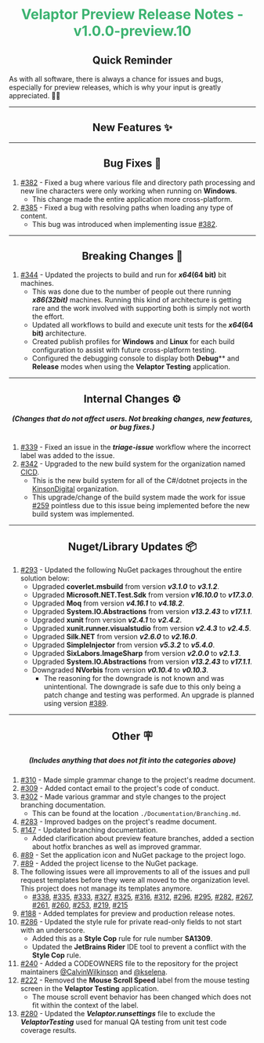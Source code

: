 <h1 align="center" style='color:mediumseagreen;font-weight:bold'>
    Velaptor Preview Release Notes - v1.0.0-preview.10
</h1>

<h2 align="center" style='font-weight:bold'>Quick Reminder</h2>

<div algn="center">

As with all software, there is always a chance for issues and bugs, especially for preview releases, which is why your input is greatly appreciated. 🙏🏼
</div>

---

<h2 style="font-weight:bold" align="center">New Features ✨</h2>

---

<h2 style="font-weight:bold" align="center">Bug Fixes 🐛</h2>

1. [#382](https://github.com/KinsonDigital/Velaptor/issues/382) - Fixed a bug where various file and directory path processing and new line characters were only working when running on **Windows**.
   - This change made the entire application more cross-platform.
2. [#385](https://github.com/KinsonDigital/Velaptor/issues/385) - Fixed a bug with resolving paths when loading any type of content.
   - This bug was introduced when implementing issue [#382](https://github.com/KinsonDigital/Velaptor/issues/382).

---

<h2 style="font-weight:bold" align="center">Breaking Changes 🧨</h2>

1. [#344](https://github.com/KinsonDigital/Velaptor/issues/344) - Updated the projects to build and run for **_x64_(64 bit)** bit machines.
   - This was done due to the number of people out there running **_x86(32bit)_** machines.  Running this kind of architecture is getting rare and the work involved with supporting both is simply not worth the effort.
   - Updated all workflows to build and execute unit tests for the **_x64_(64 bit)** architecture.
   - Created publish profiles for **Windows** and **Linux** for each build configuration to assist with future cross-platform testing.
   - Configured the debugging console to display both **Debug**** and **Release** modes when using the **Velaptor Testing** application.

---

<h2 style="font-weight:bold" align="center">Internal Changes ⚙️</h2>
<h5 align="center">(Changes that do not affect users.  Not breaking changes, new features, or bug fixes.)</h5>

1. [#339](https://github.com/KinsonDigital/Velaptor/issues/339) - Fixed an issue in the **_triage-issue_** workflow where the incorrect label was added to the issue.
2. [#342](https://github.com/KinsonDigital/Velaptor/issues/342) - Upgraded to the new build system for the organization named [CICD](https://github.com/CICD).
   - This is the new build system for all of the C#/dotnet projects in the [KinsonDigital](https://github.com/KinsonDigital) organization.
   - This upgrade/change of the build system made the work for issue [#259](https://github.com/KinsonDigital/Velaptor/issues/259) pointless due to this issue being implemented before the new build system was implemented.

---

<h2 style="font-weight:bold" align="center">Nuget/Library Updates 📦</h2>

1. [#293](https://github.com/KinsonDigital/Velaptor/issues/293) - Updated the following NuGet packages throughout the entire solution below:
   - Upgraded **coverlet.msbuild** from version **_v3.1.0_** to **_v3.1.2_**.
   - Upgraded **Microsoft.NET.Test.Sdk** from version **_v16.10.0_** to **_v17.3.0_**.
   - Upgraded **Moq** from version **_v4.16.1_** to **_v4.18.2_**.
   - Upgraded **System.IO.Abstractions** from version **_v13.2.43_** to **_v17.1.1_**.
   - Upgraded **xunit** from version **_v2.4.1_** to **_v2.4.2_**.
   - Upgraded **xunit.runner.visualstudio** from version **_v2.4.3_** to **_v2.4.5_**.
   - Upgraded **Silk.NET** from version **_v2.6.0_** to **_v2.16.0_**.
   - Upgraded **SimpleInjector** from version **_v5.3.2_** to **_v5.4.0_**.
   - Upgraded **SixLabors.ImageSharp** from version **_v2.0.0_** to **_v2.1.3_**.
   - Upgraded **System.IO.Abstractions** from version **_v13.2.43_** to **_v17.1.1_**.
   - Downgraded **NVorbis** from version **_v0.10.4_** to **_v0.10.3_**.
     - The reasoning for the downgrade is not known and was unintentional.  The downgrade is safe due to this only being a patch change and testing was performed.  An upgrade is planned using version [#389](https://github.com/KinsonDigital/Velaptor/issues/389).

---

<h2 style="font-weight:bold" align="center">Other 🪧</h2>
<h5 align="center">(Includes anything that does not fit into the categories above)</h5>

1. [#310](https://github.com/KinsonDigital/Velaptor/issues/310) - Made simple grammar change to the project's readme document.
2. [#309](https://github.com/KinsonDigital/Velaptor/issues/309) - Added contact email to the project's code of conduct.
3. [#302](https://github.com/KinsonDigital/Velaptor/issues/302) - Made various grammar and style changes to the project branching documentation.
   - This can be found at the location `./Documentation/Branching.md`.
4. [#283](https://github.com/KinsonDigital/Velaptor/issues/283) - Improved badges on the project's readme document.
5. [#147](https://github.com/KinsonDigital/Velaptor/issues/147) - Updated branching documentation.
   - Added clarification about preview feature branches, added a section about hotfix branches as well as improved grammar.
6. [#89](https://github.com/KinsonDigital/Velaptor/issues/89) - Set the application icon and NuGet package to the project logo.
7. [#89](https://github.com/KinsonDigital/Velaptor/issues/89) - Added the project license to the NuGet package.
8. The following issues were all improvements to all of the issues and pull request templates before they were all moved to the organization level.  This project does not manage its templates anymore.
   - [#338](https://github.com/KinsonDigital/Velaptor/issues/338), [#335](https://github.com/KinsonDigital/Velaptor/issues/335), [#333](https://github.com/KinsonDigital/Velaptor/issues/333), [#327](https://github.com/KinsonDigital/Velaptor/issues/327), [#325](https://github.com/KinsonDigital/Velaptor/issues/325), [#316](https://github.com/KinsonDigital/Velaptor/issues/316), [#312](https://github.com/KinsonDigital/Velaptor/issues/312), [#296](https://github.com/KinsonDigital/Velaptor/issues/296), [#295](https://github.com/KinsonDigital/Velaptor/issues/295), [#282](https://github.com/KinsonDigital/Velaptor/issues/282), [#267](https://github.com/KinsonDigital/Velaptor/issues/267), [#261](https://github.com/KinsonDigital/Velaptor/issues/261), [#260](https://github.com/KinsonDigital/Velaptor/issues/260), [#253](https://github.com/KinsonDigital/Velaptor/issues/253), [#219](https://github.com/KinsonDigital/Velaptor/issues/219), [#215](https://github.com/KinsonDigital/Velaptor/issues/215)
9. [#188](https://github.com/KinsonDigital/Velaptor/issues/188) - Added templates for preview and production release notes.
10. [#286](https://github.com/KinsonDigital/Velaptor/issues/286) - Updated the style rule for private read-only fields to not start with an underscore.
    - Added this as a **Style Cop** rule for rule number **SA1309**.
    - Updated the **JetBrains Rider** IDE tool to prevent a conflict with the **Style Cop** rule.
11. [#240](https://github.com/KinsonDigital/Velaptor/issues/240) - Added a CODEOWNERS file to the repository for the project maintainers [@CalvinWilkinson](https://github.com/CalvinWilkinson/CalvinWilkinson) and [@kselena](https://github.com/kselena/kselena).
12. [#222](https://github.com/KinsonDigital/Velaptor/issues/222) - Removed the **Mouse Scroll Speed** label from the mouse testing screen in the **Velaptor Testing** application.
    - The mouse scroll event behavior has been changed which does not fit within the context of the label.
13. [#280](https://github.com/KinsonDigital/Velaptor/issues/280) - Updated the **_Velaptor.runsettings_** file to exclude the **_VelaptorTesting_** used for manual QA testing from unit test code coverage results.
